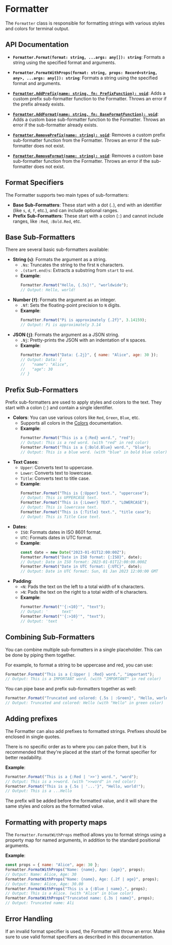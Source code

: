 # Formatter

The `Formatter` class is responsible for formatting strings
with various styles and colors for terminal output.

## API Documentation

- **`Formatter.Format(format: string, ...args: any[]): string`**:
    Formats a string using the specified format and arguments.

- **`Formatter.FormatWithProps(format: string, props: Record<string, any>, ...args: any[]): string`**:
  Formats a string using the specified format and arguments.

- [**`Formatter.AddPrefix(name: string, fn: PrefixFunction): void`**](/contents/advanced/custom_formats/):
  Adds a custom prefix sub-formatter function to the Formatter. Throws an error if the prefix already exists.

- [**`Formatter.AddFormat(name: string, fn: BaseFormatFunction): void`**](/contents/advanced/custom_formats/):
  Adds a custom base sub-formatter function to the Formatter. Throws an error if the sub-formatter already exists.

- [**`Formatter.RemovePrefix(name: string): void`**](/contents/advanced/custom_formats/):
  Removes a custom prefix sub-formatter function from the Formatter. 
  Throws an error if the sub-formatter does not exist.

- [**`Formatter.RemoveFormat(name: string): void`**](/contents/advanced/custom_formats/):
  Removes a custom base sub-formatter function from the Formatter.
  Throws an error if the sub-formatter does not exist.

## Format Specifiers

The Formatter supports two main types of sub-formatters:

- **Base Sub-Formatters**: These start with a dot (`.`), end with an identifier
    (like `s`, `d`, `f`, etc.), and can include optional ranges.
- **Prefix Sub-Formatters**: These start with a colon (`:`) and cannot include
    ranges, like `:Red`, `:Bold.Red`, etc.

## Base Sub-Formatters

There are several basic sub-formatters available:

- **String (`s`)**: Formats the argument as a string.
  - `.Ns`: Truncates the string to the first `N` characters.
  - `.(start.end)s`: Extracts a substring from `start` to `end`.
  - **Example**:
    ```js
    Formatter.Format("Hello, {.5s}!", "worldwide");
    // Output: Hello, world!
    ```
- **Number (`f`)**: Formats the argument as an integer.
  - `.Nf`: Sets the floating-point precision to `N` digits.
  - **Example**:
    ```js
    Formatter.Format("Pi is approximately {.2f}", 3.14159);
    // Output: Pi is approximately 3.14
    ```
- **JSON (`j`)**: Formats the argument as a JSON string.
  - `.Nj`: Pretty-prints the JSON with an indentation of `N` spaces.
  - **Example**:
    ```js
    Formatter.Format("Data: {.2j}", { name: "Alice", age: 30 });
    // Output: Data: {
    //   "name": "Alice",
    //   "age": 30
    // }
    ```

## Prefix Sub-Formatters

Prefix sub-formatters are used to apply styles and colors to the text.
They start with a colon (`:`) and contain a single identifier.

- **Colors**: You can use various colors like `Red`, `Green`, `Blue`, etc.
  - Supports all colors in the [Colors](/contents/reference/colors) documentation.
  - **Example**:
    ```js
    Formatter.Format("This is a {:Red} word.", "red");
    // Output: This is a red word. (with "red" in red color)
    Formatter.Format("This is a {:Bold.Blue} word.", "blue");
    // Output: This is a blue word. (with "blue" in bold blue color)
    ```
- **Text Cases**:
  - `Upper`: Converts text to uppercase.
  - `Lower`: Converts text to lowercase.
  - `Title`: Converts text to title case.
  - **Example**:
    ```js
    Formatter.Format("This is {:Upper} text.", "uppercase");
    // Output: This is UPPERCASE text.
    Formatter.Format("This is {:Lower} TEXT.", "LOWERCASE");
    // Output: This is lowercase text.
    Formatter.Format("This is {:Title} text.", "title case");
    // Output: This is Title Case text.
    ```
- **Dates**:
  - `ISO`: Formats dates in ISO 8601 format.
  - `UTC`: Formats dates in UTC format.
  - **Example**:
    ```js
    const date = new Date("2023-01-01T12:00:00Z");
    Formatter.Format("Date in ISO format: {:ISO}", date);
    // Output: Date in ISO format: 2023-01-01T12:00:00.000Z
    Formatter.Format("Date in UTC format: {:UTC}", date);
    // Output: Date in UTC format: Sun, 01 Jan 2023 12:00:00 GMT
    ```
- **Padding**:
  - `<N`: Pads the text on the left to a total width of `N` characters.
  - `>N`: Pads the text on the right to a total width of `N` characters.
  - **Example**:
    ```js
    Formatter.Format("'{:<10}'", "text");
    // Output: '      text'
    Formatter.Format("'{:>10}'", "text");
    // Output: 'text      '
    ```

## Combining Sub-Formatters

You can combine multiple sub-formatters in a single placeholder.
This can be done by piping them together.

For example, to format a string to be uppercase and red, you can use:
```js
Formatter.Format("This is a {:Upper | :Red} word.", "important");
// Output: This is a IMPORTANT word. (with "IMPORTANT" in red color)
```

You can pipe base and prefix sub-formatters together as well:
```js
Formatter.Format("Truncated and colored: {.5s | :Green}", "Hello, world!");
// Output: Truncated and colored: Hello (with "Hello" in green color)
```

## Adding prefixes

The Formatter can also add prefixes to formatted strings.
Prefixes should be enclosed in single quotes.

There is no specific order as to where you can palce them,
but it is recommended that they're placed at the start of
the format specifier for better readability.

**Example**:
```js
Formatter.Format("This is a {:Red | '>>'} word.", "word");
// Output: This is a >>word. (with ">>word" in red color)
Formatter.Format("This is a {.5s | '...'}", "Hello, world!");
// Output: This is a ...Hello
```

The prefix will be added before the formatted value, and it will share
the same styles and colors as the formatted value.

## Formatting with property maps

The `Formatter.FormatWithProps` method allows you to format strings
using a property map for named arguments, in addition to the standard
positional arguments.

**Example**:
```js
const props = { name: "Alice", age: 30 };
Formatter.FormatWithProps("Name: {name}, Age: {age}", props);
// Output: Name: Alice, Age: 30
Formatter.FormatWithProps("Name: {name}, Age: {.2f | age}", props);
// Output: Name: Alice, Age: 30.00
Formatter.FormatWithProps("This is a {:Blue | name}.", props);
// Output: This is a Alice. (with "Alice" in blue color)
Formatter.FormatWithProps("Truncated name: {.3s | name}", props);
// Output: Truncated name: Ali
```

## Error Handling

If an invalid format specifier is used, the Formatter will throw an error.
Make sure to use valid format specifiers as described in this documentation.